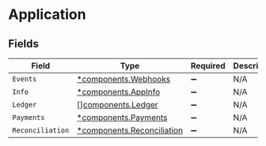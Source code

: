 # Application


## Fields

| Field                                                                   | Type                                                                    | Required                                                                | Description                                                             |
| ----------------------------------------------------------------------- | ----------------------------------------------------------------------- | ----------------------------------------------------------------------- | ----------------------------------------------------------------------- |
| `Events`                                                                | [*components.Webhooks](../../models/components/webhooks.md)             | :heavy_minus_sign:                                                      | N/A                                                                     |
| `Info`                                                                  | [*components.AppInfo](../../models/components/appinfo.md)               | :heavy_minus_sign:                                                      | N/A                                                                     |
| `Ledger`                                                                | [][components.Ledger](../../models/components/ledger.md)                | :heavy_minus_sign:                                                      | N/A                                                                     |
| `Payments`                                                              | [*components.Payments](../../models/components/payments.md)             | :heavy_minus_sign:                                                      | N/A                                                                     |
| `Reconciliation`                                                        | [*components.Reconciliation](../../models/components/reconciliation.md) | :heavy_minus_sign:                                                      | N/A                                                                     |